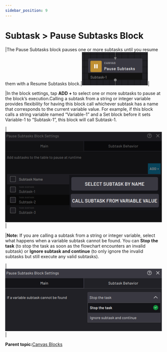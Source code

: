 ```yaml
---
sidebar_position: 9
---
```


# Subtask \> Pause Subtasks Block

|The Pause Subtasks block pauses one or more subtasks until you resume them with a Resume Subtasks block.|![](../Images/TaskCanvasBlockGlossary/Canvas-PauseSubtasks-Block.png)|

|In the block settings, tap **ADD +** to select one or more subtasks to pause at the block’s execution.Calling a subtask from a string or integer variable provides flexibility for having this block call whichever subtask has a name that corresponds to the current variable value. For example, if this block calls a string variable named “Variable-1” and a Set block before it sets Variable-1 to “Subtask-1”, this block will call Subtask-1.

|![](../Images/TaskCanvasBlockGlossary/Canvas-PauseSubtasks-Settings-Main.png)|

|**Note:** If you are calling a subtask from a string or integer variable, select what happens when a variable subtask cannot be found. You can **Stop the task** \(to stop the task as soon as the flowchart encounters an invalid subtask\) or **Ignore subtask and continue** \(to only ignore the invalid subtasks but still execute any valid subtasks\).

|![](../Images/TaskCanvasBlockGlossary/Canvas-PauseSubtasks-Settings-SubtaskBehavior.png)|

**Parent topic:**[Canvas Blocks](../TaskCanvasBlockGlossary/Canvas-Overview.md)

